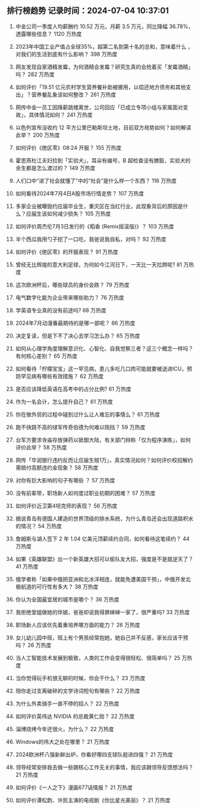 
## 排行榜趋势 记录时间：2024-07-04 10:37:01
  
  1. 中金公司一季度人均薪酬约 10.52 万元，月薪 3.5 万元，同比降幅 36.78%，透露哪些信息？ 1120 万热度
    
  2. 2023年中国工业产值占全球35%，超第二名到第十名的总和，意味着什么 ，对我们的生活到底有什么影响？ 398 万热度
    
  3. 网友发现自家酒精发霉，为何酒精会发霉？研究生真的会抢着买「发霉酒精」吗？ 282 万热度
    
  4. 如何评价「19.51 亿元农村学生营养餐补助被挪用，以偿还地方债务和其他支出」？营养餐乱象该如何整改？ 261 万热度
    
  5. 网传中金一员工因降薪跳楼离世，公司回应「已成立专项小组与家属面对变故」，具体情况如何？ 241 万热度
    
  6. 以色列宣布没收约 12 平方公里巴勒斯坦土地，目前双方局势如何？如何解读此举？ 200 万热度
    
  7. 如何评价《绝区零》08:24 开服？ 155 万热度
    
  8. 霍思燕杜江夫妇捡到「实验犬」，耳朵有编号，B 超检查没有脾脏，实验犬的余生都是怎么渡过的？ 149 万热度
    
  9. 人们口中“进了社会就懂了”中的“社会”是什么样一个东西？ 116 万热度
    
  10. 如何看待2024年7月4日A股市场行情走势？ 107 万热度
    
  11. 多家企业被曝毁约应届毕业生，重灾区在当红行业，此现象背后的原因是什么？应届生该如何减少损失？ 105 万热度
    
  12. 如何评价周杰伦7月3日发行的《稻香 (Remix摇滚版)》？ 103 万热度
    
  13. 半个西瓜我用勺子挖了一口吃，我爸说我自私，对吗？ 92 万热度
    
  14. 如何评价《绝区零》的开服表现？ 91 万热度
    
  15. 曾经无比辉煌的意大利足球，为何如今江河日下，一天比一天拉跨呢? 81 万热度
    
  16. 这次欧洲杯后，哪些球员的身价会跌？ 79 万热度
    
  17. 电气数字化能为企业带来哪些助力？ 76 万热度
    
  18. 学英语专业真的没有前途吗? 68 万热度
    
  19. 2024年7月动漫番最期待的是哪一部呢？ 66 万热度
    
  20. 决定复读，但是下不了决心去学习怎么办？ 65 万热度
    
  21. 如何从心理学角度理解意识化、心智化、自我觉察三者？这三个概念一样吗？有何核心差别？ 65 万热度
    
  22. 如何看待「柠檬宝宝」这一罕见病，患儿多吃几口肉可能就要被送进ICU，预防罕见病有哪些有效措施？ 62 万热度
    
  23. 是否应该降低英语在高考中的占分比例? 61 万热度
    
  24. 作为一名会计，怎么提升自己？ 61 万热度
    
  25. 你在做外贸的过程中碰到过什么让人难忘的事情么？ 61 万热度
    
  26. 跑不快跳不高的绿军传奇伯德为何难以阻挡？ 59 万热度
    
  27. 台军方要求寺庙存放弹药以抵御大陆，有关部门辩称「仅为程序演练」，如何评价此举？ 58 万热度
    
  28. 网传「华润银行违约反而让应届生赔1万」，真实情况如何？如何评价校招解约需赔付高额违约金现象？ 58 万热度
    
  29. 对你有巨大影响的句子有哪些 ？ 57 万热度
    
  30. 没有前辈带，职场新人如何度过职业初期的困难？ 57 万热度
    
  31. 如何评价近卫第4坦克师的表现？ 56 万热度
    
  32. 据说青岛有德国人建造的世界顶级的排水系统，为什么青岛还会出现道路积水的情况？ 54 万热度
    
  33. 詹姆斯与湖人签下 2 年 1.04 亿美元顶薪续约合同，如何看待这笔续约？ 44 万热度
    
  34. 如果《英雄联盟》出一个新英雄大招可以偷队友大招，强度是不是就逆天了？ 41 万热度
    
  35. 俄学者称「如果中俄把亚洲和北冰洋相连，就能免遭美国干预」，中俄开发北极航道的可行性有多大？ 38 万热度
    
  36. 你认为全国最宜居的城市是哪个？ 36 万热度
    
  37. 我拒绝堂姐做她的伴娘，爸爸却说我得罪婶婶一家了，很严重吗? 33 万热度
    
  38. 职场新人应该优先着重培养哪方面的能力？ 26 万热度
    
  39. 女儿幼儿园中班，班上有个男孩经常抱她，她自己并不反感，家长应该干预吗？ 26 万热度
    
  40. 当人工智能技术发展到极致，人类的工作会变得很轻松、很简单吗？ 25 万热度
    
  41. 当你觉得玩手机很无聊的时候，你会干什么？ 23 万热度
    
  42. 陪你走过支离破碎的文学诗词短句有哪些？ 22 万热度
    
  43. 为什么外卖骑手一直不停的招人？ 22 万热度
    
  44. 如何评价英伟达 NVIDIA 的总裁黄仁勋？ 22 万热度
    
  45. 淄博烧烤今年还很火，为什么？ 22 万热度
    
  46. Windows的伟大之处在哪里？ 21 万热度
    
  47. 2024欧洲杯八强新鲜出炉，你看好哪四支球队挺进四强？ 21 万热度
    
  48. 领导经常安排我去做一些跟核心工作无关的事情，我应该跟领导反馈想法吗？ 21 万热度
    
  49. 如何评价《一人之下》漫画677话情报？ 21 万热度
    
  50. 如何评价谭松韵、许凯主演的电视剧《你比星光美丽》？ 21 万热度
    